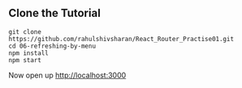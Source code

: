 ## Clone the Tutorial

```
git clone https://github.com/rahulshivsharan/React_Router_Practise01.git
cd 06-refreshing-by-menu
npm install
npm start
```

Now open up [http://localhost:3000](http://localhost:3000)